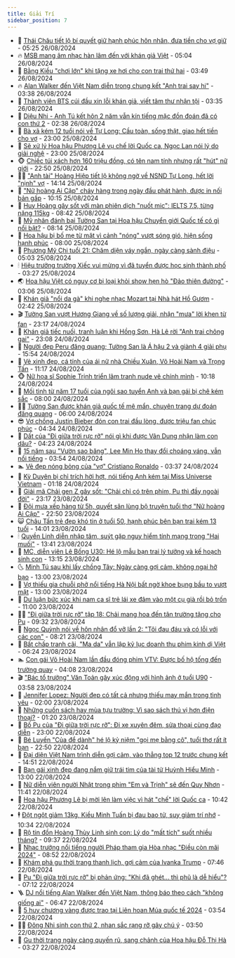 ```yaml
---
title: Giải Trí
sidebar_position: 7
---
```


<!-- dantri-giai-tri:START -->
- 🤩 [Thái Châu tiết lộ bí quyết giữ hạnh phúc hôn nhân, đưa tiền cho vợ giữ](https://dantri.com.vn/giai-tri/thai-chau-tiet-lo-bi-quyet-giu-hanh-phuc-hon-nhan-dua-tien-cho-vo-giu-20240826122430186.htm) - 05:25 26/08/2024
- 🔥 [MSB mang âm nhạc hàn lâm đến với khán giả Việt](https://dantri.com.vn/giai-tri/msb-mang-am-nhac-han-lam-den-voi-khan-gia-viet-20240826115930604.htm) - 05:04 26/08/2024
- 🚀 [Bằng Kiều &quot;chơi lớn&quot; khi tặng xe hơi cho con trai thứ hai](https://dantri.com.vn/giai-tri/bang-kieu-choi-lon-khi-tang-xe-hoi-cho-con-trai-thu-hai-20240826002422523.htm) - 03:49 26/08/2024
- 🔥 [Alan Walker đến Việt Nam diễn trong chung kết &quot;Anh trai say hi&quot;](https://dantri.com.vn/giai-tri/alan-walker-den-viet-nam-dien-trong-chung-ket-anh-trai-say-hi-20240826095116751.htm) - 03:38 26/08/2024
- 🌈 [Thành viên BTS cúi đầu xin lỗi khán giả, viết tâm thư nhận tội](https://dantri.com.vn/giai-tri/thanh-vien-bts-cui-dau-xin-loi-khan-gia-viet-tam-thu-nhan-toi-20240825220307973.htm) - 03:35 26/08/2024
- 📝 [Diệu Nhi - Anh Tú kết hôn 2 năm vẫn kín tiếng mặc đồn đoán đã có con thứ 2](https://dantri.com.vn/giai-tri/dieu-nhi-anh-tu-ket-hon-2-nam-van-kin-tieng-mac-don-doan-da-co-con-thu-2-20240820153107092.htm) - 02:38 26/08/2024
- 💪 [Bà xã kém 12 tuổi nói về Tự Long: Cầu toàn, sống thật, giao hết tiền cho vợ](https://dantri.com.vn/giai-tri/ba-xa-kem-12-tuoi-noi-ve-tu-long-cau-toan-song-that-giao-het-tien-cho-vo-20240824232033033.htm) - 23:00 25/08/2024
- 🤡 [Sẽ xử lý Hoa hậu Phương Lê vụ chế lời Quốc ca, Ngọc Lan nói lý do giải nghệ](https://dantri.com.vn/giai-tri/se-xu-ly-hoa-hau-phuong-le-vu-che-loi-quoc-ca-ngoc-lan-noi-ly-do-giai-nghe-20240825204739857.htm) - 23:00 25/08/2024
- 🐵 [Chiếc túi xách hơn 160 triệu đồng, có tên nam tính nhưng rất &quot;hút&quot; nữ giới](https://dantri.com.vn/giai-tri/chiec-tui-xach-hon-160-trieu-dong-co-ten-nam-tinh-nhung-rat-hut-nu-gioi-20240726092704735.htm) - 22:50 25/08/2024
- 🧑‍🏫 [&quot;Anh tài&quot; Hoàng Hiệp tiết lộ không ngờ về NSND Tự Long, hết lời &quot;nịnh&quot; vợ](https://dantri.com.vn/giai-tri/anh-tai-hoang-hiep-tiet-lo-khong-ngo-ve-nsnd-tu-long-het-loi-ninh-vo-20240825010617894.htm) - 14:14 25/08/2024
- 💂 [&quot;Nữ hoàng Ai Cập&quot; cháy hàng trong ngày đầu phát hành, được in nối bản gấp](https://dantri.com.vn/giai-tri/nu-hoang-ai-cap-chay-hang-trong-ngay-dau-phat-hanh-duoc-in-noi-ban-gap-20240825163929209.htm) - 10:15 25/08/2024
- 🤠 [Huy Hoàng gây sốt với màn phiên dịch &quot;nuốt mic&quot;: IELTS 7.5, từng nặng 115kg](https://dantri.com.vn/giai-tri/huy-hoang-gay-sot-voi-man-phien-dich-nuot-mic-ielts-75-tung-nang-115kg-20240825152139082.htm) - 08:42 25/08/2024
- 🫶 [Mỹ nhân đánh bại Tường San tại Hoa hậu Chuyển giới Quốc tế có gì nổi bật?](https://dantri.com.vn/giai-tri/my-nhan-danh-bai-tuong-san-tai-hoa-hau-chuyen-gioi-quoc-te-co-gi-noi-bat-20240825142243366.htm) - 08:14 25/08/2024
- 🦏 [Hoa hậu bị bố mẹ từ mặt vì cảnh &quot;nóng&quot; vượt sóng gió, hiện sống hạnh phúc](https://dantri.com.vn/giai-tri/hoa-hau-bi-bo-me-tu-mat-vi-canh-nong-vuot-song-gio-hien-song-hanh-phuc-20240822111921414.htm) - 08:00 25/08/2024
- 🧰 [Phương Mỹ Chi tuổi 21: Chăm diện váy ngắn, ngày càng sành điệu](https://dantri.com.vn/giai-tri/phuong-my-chi-tuoi-21-cham-dien-vay-ngan-ngay-cang-sanh-dieu-20240824204230430.htm) - 05:03 25/08/2024
- 🕯 [Hiệu trưởng trường Xiếc vui mừng vì đã tuyển được học sinh thành phố](https://dantri.com.vn/giai-tri/hieu-truong-truong-xiec-vui-mung-vi-da-tuyen-duoc-hoc-sinh-thanh-pho-20240825095937961.htm) - 03:27 25/08/2024
- 🌏 [Hoa hậu Việt có nguy cơ bị loại khỏi show hẹn hò &quot;Đảo thiên đường&quot;](https://dantri.com.vn/giai-tri/hoa-hau-viet-co-nguy-co-bi-loai-khoi-show-hen-ho-dao-thien-duong-20240825084540812.htm) - 03:06 25/08/2024
- 🌈 [Khán giả &quot;nổi da gà&quot; khi nghe nhạc Mozart tại Nhà hát Hồ Gươm](https://dantri.com.vn/giai-tri/khan-gia-noi-da-ga-khi-nghe-nhac-mozart-tai-nha-hat-ho-guom-20240825091728628.htm) - 02:42 25/08/2024
- 🎬 [Tường San vượt Hương Giang về số lượng giải, nhận &quot;mưa&quot; lời khen từ fan](https://dantri.com.vn/giai-tri/tuong-san-vuot-huong-giang-ve-so-luong-giai-nhan-mua-loi-khen-tu-fan-20240824235314816.htm) - 23:17 24/08/2024
- 👀 [Khán giả tiếc nuối, tranh luận khi Hồng Sơn, Hà Lê rời &quot;Anh trai chông gai&quot;](https://dantri.com.vn/giai-tri/khan-gia-tiec-nuoi-tranh-luan-khi-hong-son-ha-le-roi-anh-trai-chong-gai-20240824234240755.htm) - 23:08 24/08/2024
- 🧰 [Người đẹp Peru đăng quang; Tường San là Á hậu 2 và giành 4 giải phụ](https://dantri.com.vn/giai-tri/nguoi-dep-peru-dang-quang-tuong-san-la-a-hau-2-va-gianh-4-giai-phu-20240824214730546.htm) - 15:54 24/08/2024
- 🧰 [Vẻ xinh đẹp, cá tính của ái nữ nhà Chiều Xuân, Võ Hoài Nam và Trọng Tấn](https://dantri.com.vn/giai-tri/ve-xinh-dep-ca-tinh-cua-ai-nu-nha-chieu-xuan-vo-hoai-nam-va-trong-tan-20240824010245074.htm) - 11:17 24/08/2024
- 🐵 [Nữ họa sĩ Sophie Trịnh triển lãm tranh nude vẽ chính mình](https://dantri.com.vn/giai-tri/nu-hoa-si-sophie-trinh-trien-lam-tranh-nude-ve-chinh-minh-20240824171752920.htm) - 10:18 24/08/2024
- 🐘 [Mối tình từ năm 17 tuổi của ngôi sao tuyển Anh và bạn gái bị chê kém sắc](https://dantri.com.vn/giai-tri/moi-tinh-tu-nam-17-tuoi-cua-ngoi-sao-tuyen-anh-va-ban-gai-bi-che-kem-sac-20240802102454024.htm) - 08:00 24/08/2024
- 🧑‍💻 [Tường San được khán giả quốc tế mê mẩn, chuyên trang dự đoán đăng quang](https://dantri.com.vn/giai-tri/tuong-san-duoc-khan-gia-quoc-te-me-man-chuyen-trang-du-doan-dang-quang-20240824104556009.htm) - 06:00 24/08/2024
- 😎 [Vợ chồng Justin Bieber đón con trai đầu lòng, được triệu fan chúc phúc](https://dantri.com.vn/giai-tri/vo-chong-justin-bieber-don-con-trai-dau-long-duoc-trieu-fan-chuc-phuc-20240824112734168.htm) - 04:34 24/08/2024
- 🧰 [Dất của &quot;Đi giữa trời rực rỡ&quot; nói gì khi được Vân Dung nhận làm con dâu?](https://dantri.com.vn/giai-tri/dat-cua-di-giua-troi-ruc-ro-noi-gi-khi-duoc-van-dung-nhan-lam-con-dau-20240824015832316.htm) - 04:23 24/08/2024
- 🧰 [15 năm sau &quot;Vườn sao băng&quot;, Lee Min Ho thay đổi choáng váng, vẫn nổi tiếng](https://dantri.com.vn/giai-tri/15-nam-sau-vuon-sao-bang-lee-min-ho-thay-doi-choang-vang-van-noi-tieng-20240824101424140.htm) - 03:54 24/08/2024
- 🏊 [Vẻ đẹp nóng bỏng của &quot;vợ&quot; Cristiano Ronaldo](https://dantri.com.vn/giai-tri/ve-dep-nong-bong-cua-vo-cristiano-ronaldo-20240823142157939.htm) - 03:37 24/08/2024
- 🌋 [Kỳ Duyên bị chỉ trích hời hợt, nói tiếng Anh kém tại Miss Universe Vietnam](https://dantri.com.vn/giai-tri/ky-duyen-bi-chi-trich-hoi-hot-noi-tieng-anh-kem-tai-miss-universe-vietnam-20240823211738347.htm) - 01:18 24/08/2024
- 🔭 [Giải mã Chải gen Z gây sốt: &quot;Chải chỉ có trên phim, Pu thì đầy ngoài đời&quot;](https://dantri.com.vn/giai-tri/giai-ma-chai-gen-z-gay-sot-chai-chi-co-tren-phim-pu-thi-day-ngoai-doi-20240824020257012.htm) - 23:17 23/08/2024
- 📝 [Đội mưa xếp hàng từ 5h, quyết săn lùng bộ truyện tuổi thơ &quot;Nữ hoàng Ai Cập&quot;](https://dantri.com.vn/giai-tri/doi-mua-xep-hang-tu-5h-quyet-san-lung-bo-truyen-tuoi-tho-nu-hoang-ai-cap-20240823173628711.htm) - 22:50 23/08/2024
- 😺 [Châu Tấn trẻ đẹp khó tin ở tuổi 50, hạnh phúc bên bạn trai kém 13 tuổi](https://dantri.com.vn/giai-tri/chau-tan-tre-dep-kho-tin-o-tuoi-50-hanh-phuc-ben-ban-trai-kem-13-tuoi-20240823163026365.htm) - 14:01 23/08/2024
- 🕯 [Quyền Linh diễn nhập tâm, suýt gặp nguy hiểm tính mạng trong &quot;Hai muối&quot;](https://dantri.com.vn/giai-tri/quyen-linh-dien-nhap-tam-suyt-gap-nguy-hiem-tinh-mang-trong-hai-muoi-20240812132146451.htm) - 13:41 23/08/2024
- 🦄 [MC, diễn viên Lê Bống U30: Hé lộ mẫu bạn trai lý tưởng và kế hoạch sinh con](https://dantri.com.vn/giai-tri/mc-dien-vien-le-bong-u30-he-lo-mau-ban-trai-ly-tuong-va-ke-hoach-sinh-con-20240823192013984.htm) - 13:15 23/08/2024
- 🌜 [Minh Tú sau khi lấy chồng Tây: Ngày càng gợi cảm, không ngại hở bạo](https://dantri.com.vn/giai-tri/minh-tu-sau-khi-lay-chong-tay-ngay-cang-goi-cam-khong-ngai-ho-bao-20240820170451177.htm) - 13:00 23/08/2024
- 👹 [Vợ thiếu gia chuỗi phở nổi tiếng Hà Nội bất ngờ khoe bụng bầu to vượt mặt](https://dantri.com.vn/giai-tri/vo-thieu-gia-chuoi-pho-noi-tieng-ha-noi-bat-ngo-khoe-bung-bau-to-vuot-mat-20240823132608924.htm) - 13:00 23/08/2024
- 🚀 [Dư luận bức xúc khi nam ca sĩ trẻ lái xe đâm vào một cụ già rồi bỏ trốn](https://dantri.com.vn/giai-tri/du-luan-buc-xuc-khi-nam-ca-si-tre-lai-xe-dam-vao-mot-cu-gia-roi-bo-tron-20240823101700055.htm) - 11:00 23/08/2024
- 🧑‍💻 [&quot;Đi giữa trời rực rỡ&quot; tập 18: Chải mang hoa đến tận trường tặng cho Pu](https://dantri.com.vn/giai-tri/di-giua-troi-ruc-ro-tap-18-chai-mang-hoa-den-tan-truong-tang-cho-pu-20240823161635033.htm) - 09:32 23/08/2024
- 🦩 [Ngọc Quỳnh nói về hôn nhân đổ vỡ lần 2: &quot;Tôi đau đáu và có lỗi với các con&quot;](https://dantri.com.vn/giai-tri/ngoc-quynh-noi-ve-hon-nhan-do-vo-lan-2-toi-dau-dau-va-co-loi-voi-cac-con-20240822170031732.htm) - 08:21 23/08/2024
- 💫 [Bất chấp tranh cãi, &quot;Ma da&quot; vẫn lập kỷ lục doanh thu phim kinh dị Việt](https://dantri.com.vn/giai-tri/bat-chap-tranh-cai-ma-da-van-lap-ky-luc-doanh-thu-phim-kinh-di-viet-20240823113913435.htm) - 06:24 23/08/2024
- 🏊 [Con gái Võ Hoài Nam lần đầu đóng phim VTV: Được bố hộ tống đến trường quay](https://dantri.com.vn/giai-tri/con-gai-vo-hoai-nam-lan-dau-dong-phim-vtv-duoc-bo-ho-tong-den-truong-quay-20240823094501588.htm) - 04:08 23/08/2024
- 🎬 [&quot;Bác tổ trưởng&quot; Văn Toản gây xúc động với hình ảnh ở tuổi U90](https://dantri.com.vn/giai-tri/bac-to-truong-van-toan-gay-xuc-dong-voi-hinh-anh-o-tuoi-u90-20240823100633797.htm) - 03:58 23/08/2024
- 💃 [Jennifer Lopez: Người đẹp có tất cả nhưng thiếu may mắn trong tình yêu](https://dantri.com.vn/giai-tri/jennifer-lopez-nguoi-dep-co-tat-ca-nhung-thieu-may-man-trong-tinh-yeu-20240822123046350.htm) - 02:00 23/08/2024
- 🌊 [Những cuốn sách hay mùa tựu trường: Vì sao sách thú vị hơn điện thoại?](https://dantri.com.vn/giai-tri/nhung-cuon-sach-hay-mua-tuu-truong-vi-sao-sach-thu-vi-hon-dien-thoai-20240821172310378.htm) - 01:20 23/08/2024
- 🧰 [Bố Pu của &quot;Đi giữa trời rực rỡ&quot;: Đi xe xuyên đêm, sửa thoại cùng đạo diễn](https://dantri.com.vn/giai-tri/bo-pu-cua-di-giua-troi-ruc-ro-di-xe-xuyen-dem-sua-thoai-cung-dao-dien-20240822132754919.htm) - 23:00 22/08/2024
- 🦣 [Bé Luyến &quot;Của để dành&quot; hé lộ kỷ niệm &quot;gọi mẹ bằng cô&quot;, tuổi thơ rất ít bạn](https://dantri.com.vn/giai-tri/be-luyen-cua-de-danh-he-lo-ky-niem-goi-me-bang-co-tuoi-tho-rat-it-ban-20240822073327491.htm) - 22:50 22/08/2024
- 🥷 [Đại diện Việt Nam trình diễn gợi cảm, vào thẳng top 12 trước chung kết](https://dantri.com.vn/giai-tri/dai-dien-viet-nam-trinh-dien-goi-cam-vao-thang-top-12-truoc-chung-ket-20240822214338891.htm) - 14:51 22/08/2024
- 🦏 [Bạn gái xinh đẹp đang nắm giữ trái tim của tài tử Huỳnh Hiểu Minh](https://dantri.com.vn/giai-tri/ban-gai-xinh-dep-dang-nam-giu-trai-tim-cua-tai-tu-huynh-hieu-minh-20240822093012095.htm) - 13:00 22/08/2024
- 🫶 [Nữ diễn viên người Nhật trong phim &quot;Em và Trịnh&quot; sẽ đến Quy Nhơn](https://dantri.com.vn/giai-tri/nu-dien-vien-nguoi-nhat-trong-phim-em-va-trinh-se-den-quy-nhon-20240822181142491.htm) - 11:41 22/08/2024
- 💼 [Hoa hậu Phương Lê bị mời lên làm việc vì hát &quot;chế&quot; lời Quốc ca](https://dantri.com.vn/giai-tri/hoa-hau-phuong-le-bi-moi-len-lam-viec-vi-hat-che-loi-quoc-ca-20240822171813658.htm) - 10:42 22/08/2024
- 🕴 [Đột ngột giảm 13kg, Kiều Minh Tuấn bị đau bao tử, suy giảm trí nhớ](https://dantri.com.vn/giai-tri/dot-ngot-giam-13kg-kieu-minh-tuan-bi-dau-bao-tu-suy-giam-tri-nho-20240822164638807.htm) - 10:34 22/08/2024
- 🐲 [Rộ tin đồn Hoàng Thùy Linh sinh con: Lý do &quot;mất tích&quot; suốt nhiều tháng?](https://dantri.com.vn/giai-tri/ro-tin-don-hoang-thuy-linh-sinh-con-ly-do-mat-tich-suot-nhieu-thang-20240822151916664.htm) - 09:37 22/08/2024
- 🐘 [Nhạc trưởng nổi tiếng người Pháp tham gia Hòa nhạc &quot;Điều còn mãi 2024&quot;](https://dantri.com.vn/giai-tri/nhac-truong-noi-tieng-nguoi-phap-tham-gia-hoa-nhac-dieu-con-mai-2024-20240822154257824.htm) - 08:52 22/08/2024
- 🤭 [Khám phá gu thời trang thanh lịch, gợi cảm của Ivanka Trump](https://dantri.com.vn/giai-tri/kham-pha-gu-thoi-trang-thanh-lich-goi-cam-cua-ivanka-trump-20240822094500826.htm) - 07:46 22/08/2024
- 💯 [Pu &quot;Đi giữa trời rực rỡ&quot; bị phản ứng: &quot;Khi đã ghét... thì phũ là dễ hiểu&quot;?](https://dantri.com.vn/giai-tri/pu-di-giua-troi-ruc-ro-bi-phan-ung-khi-da-ghet-thi-phu-la-de-hieu-20240822110706304.htm) - 07:12 22/08/2024
- 🪜 [DJ nổi tiếng Alan Walker đến Việt Nam, thông báo theo cách &quot;không giống ai&quot;](https://dantri.com.vn/giai-tri/dj-noi-tieng-alan-walker-den-viet-nam-thong-bao-theo-cach-khong-giong-ai-20240822131547418.htm) - 06:47 22/08/2024
- 👹 [5 huy chương vàng được trao tại Liên hoan Múa quốc tế 2024](https://dantri.com.vn/giai-tri/5-huy-chuong-vang-duoc-trao-tai-lien-hoan-mua-quoc-te-2024-20240822100222039.htm) - 03:54 22/08/2024
- 🧑‍🏫 [Đông Nhi sinh con thứ 2, nhan sắc rạng rỡ gây chú ý](https://dantri.com.vn/giai-tri/dong-nhi-sinh-con-thu-2-nhan-sac-rang-ro-gay-chu-y-20240822095347805.htm) - 03:50 22/08/2024
- 🐘 [Gu thời trang ngày càng quyến rũ, sang chảnh của Hoa hậu Đỗ Thị Hà](https://dantri.com.vn/giai-tri/gu-thoi-trang-ngay-cang-quyen-ru-sang-chanh-cua-hoa-hau-do-thi-ha-20240813151410020.htm) - 03:27 22/08/2024<!-- dantri-giai-tri:END -->
